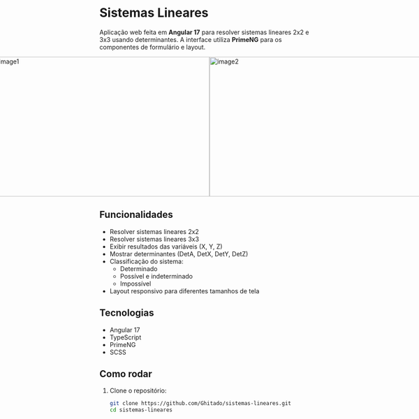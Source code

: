 # Sistemas Lineares

Aplicação web feita em **Angular 17** para resolver sistemas lineares 2x2 e 3x3 usando determinantes. A interface utiliza **PrimeNG** para os componentes de formulário e layout.

<div style="display: flex; justify-content: center; width: 100%;">
  <img width="500" height="320" alt="image1" src="https://github.com/user-attachments/assets/7d7f86db-9db3-4833-b403-b5cb0dd4273e" />
  <img width="500" height="320" alt="image2" src="https://github.com/user-attachments/assets/a572f425-b616-433e-b37c-db064798d32d" />
</div>



## Funcionalidades

- Resolver sistemas lineares 2x2
- Resolver sistemas lineares 3x3
- Exibir resultados das variáveis (X, Y, Z)
- Mostrar determinantes (DetA, DetX, DetY, DetZ)
- Classificação do sistema:
  - Determinado
  - Possível e indeterminado
  - Impossível
- Layout responsivo para diferentes tamanhos de tela

## Tecnologias

- Angular 17
- TypeScript
- PrimeNG
- SCSS

## Como rodar

1. Clone o repositório:
   ```bash
   git clone https://github.com/Ghitado/sistemas-lineares.git
   cd sistemas-lineares
   ```
